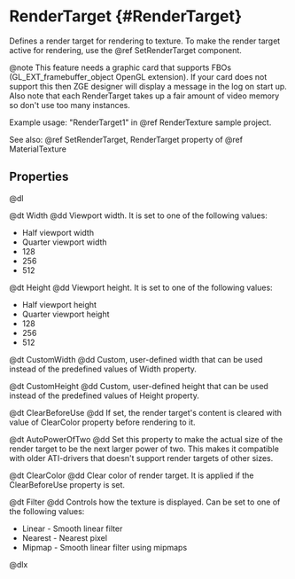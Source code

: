# RenderTarget {#RenderTarget}

Defines a render target for rendering to texture. To make the render target active for rendering, use the @ref SetRenderTarget component.

@note This feature needs a graphic card that supports FBOs (GL_EXT_framebuffer_object OpenGL extension). If your card does not support this then ZGE designer will display a message in the log on start up. Also note that each RenderTarget takes up a fair amount of video memory so don't use too many instances.

Example usage: "RenderTarget1" in @ref RenderTexture sample project.

See also: @ref SetRenderTarget, RenderTarget property of @ref MaterialTexture

## Properties

@dl

@dt Width
@dd Viewport width. It is set to one of the following values:

* Half viewport width
* Quarter viewport width
* 128
* 256
* 512

@dt Height
@dd Viewport height. It is set to one of the following values:

* Half viewport height
* Quarter viewport height
* 128
* 256
* 512

@dt CustomWidth
@dd Custom, user-defined width that can be used instead of the predefined values of Width property.

@dt CustomHeight
@dd Custom, user-defined height that can be used instead of the predefined values of Height property.

@dt ClearBeforeUse
@dd If set, the render target's content is cleared with value of ClearColor property before rendering to it.

@dt AutoPowerOfTwo
@dd Set this property to make the actual size of the render target to be the next larger power of two. This makes it compatible with older ATI-drivers that doesn't support render targets of other sizes.

@dt ClearColor
@dd Clear color of render target. It is applied if the ClearBeforeUse property is set.

@dt Filter
@dd Controls how the texture is displayed. Can be set to one of the following values:

* Linear - Smooth linear filter
* Nearest - Nearest pixel
* Mipmap - Smooth linear filter using mipmaps

@dlx
